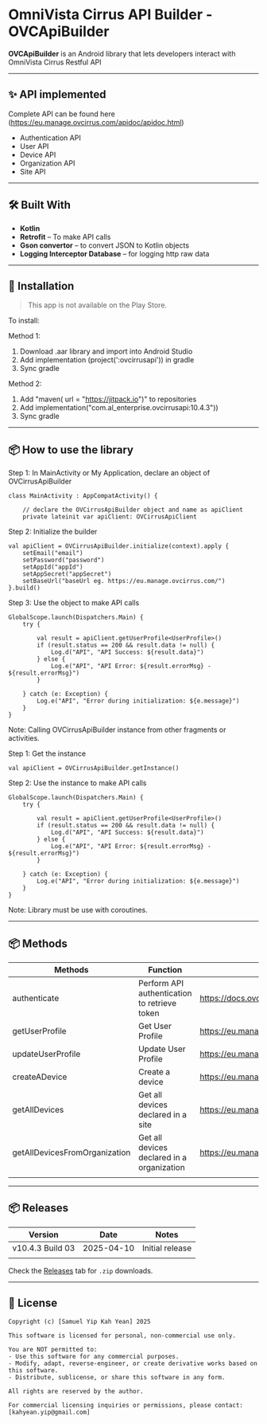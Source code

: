 #  OmniVista Cirrus API Builder - OVCApiBuilder

**OVCApiBuilder** is an Android library that lets developers interact with OmniVista Cirrus Restful API

---

## ✨ API implemented
Complete API can be found here (https://eu.manage.ovcirrus.com/apidoc/apidoc.html)

- Authentication API
- User API
- Device API
- Organization API
- Site API


---

## 🛠️ Built With

- **Kotlin**
- **Retrofit** – To make API calls
- **Gson convertor** – to convert JSON to Kotlin objects
- **Logging Interceptor Database** – for logging http raw data

---

## 🚀 Installation

> This app is not available on the Play Store.

To install:

Method 1:
1. Download .aar library and import into Android Studio
2. Add implementation (project(':ovcirrusapi')) in gradle
3. Sync gradle

Method 2:
1. Add "maven( url = "https://jitpack.io")" to repositories
2. Add implementation("com.al_enterprise.ovcirrusapi:10.4.3"))
3. Sync gradle

---
## 📦 How to use the library

Step 1: In MainActivity or My Application, declare an object of OVCirrusApiBuilder

    class MainActivity : AppCompatActivity() {

        // declare the OVCirrusApiBuilder object and name as apiClient
        private lateinit var apiClient: OVCirrusApiClient

Step 2: Initialize the builder

    val apiClient = OVCirrusApiBuilder.initialize(context).apply {
        setEmail("email")
        setPassword("password")
        setAppId("appId")
        setAppSecret("appSecret")
        setBaseUrl("baseUrl eg. https://eu.manage.ovcirrus.com/")
    }.build()  

Step 3: Use the object to make API calls

    GlobalScope.launch(Dispatchers.Main) {
        try {

            val result = apiClient.getUserProfile<UserProfile>()
            if (result.status == 200 && result.data != null) {
                Log.d("API", "API Success: ${result.data}")
            } else {
                Log.e("API", "API Error: ${result.errorMsg} - ${result.errorMsg}")
            }

        } catch (e: Exception) {
            Log.e("API", "Error during initialization: ${e.message}")
        }
    }

Note: Calling OVCirrusApiBuilder instance from other fragments or activities.

Step 1: Get the instance

    val apiClient = OVCirrusApiBuilder.getInstance()

Step 2: Use the instance to make API calls

    GlobalScope.launch(Dispatchers.Main) {
        try {

            val result = apiClient.getUserProfile<UserProfile>()
            if (result.status == 200 && result.data != null) {
                Log.d("API", "API Success: ${result.data}")
            } else {
                Log.e("API", "API Error: ${result.errorMsg} - ${result.errorMsg}")
            }

        } catch (e: Exception) {
            Log.e("API", "Error during initialization: ${e.message}")
        }
    }

Note: Library must be use with coroutines.

---
## 📦 Methods

| Methods                       | Function                                     | Remarks                                                                                                                                    |
|-------------------------------|----------------------------------------------|--------------------------------------------------------------------------------------------------------------------------------------------|
| authenticate                  | Perform API authentication to retrieve token | https://docs.ovcirrus.com/ov/authentication-api                                                                                            |
| getUserProfile                | Get User Profile                             | https://eu.manage.ovcirrus.com/apidoc/apidoc.html#tag/User/paths/~1ov~1v1~1user~1profile/get                                               |
| updateUserProfile             | Update User Profile                          | https://eu.manage.ovcirrus.com/apidoc/apidoc.html#tag/User/paths/~1ov~1v1~1user~1profile/put                                               |
| createADevice                 | Create a device                              | https://eu.manage.ovcirrus.com/apidoc/apidoc.html#tag/Device/paths/~1ov~1v1~1organizations~1%7BorgId%7D~1sites~1%7BsiteId%7D~1devices/post |
| getAllDevices                 | Get all devices declared in a site           | https://eu.manage.ovcirrus.com/apidoc/apidoc.html#tag/Device/paths/~1ov~1v1~1organizations~1%7BorgId%7D~1sites~1%7BsiteId%7D~1devices/get  |                                                                                                                                           
| getAllDevicesFromOrganization | Get all devices declared in a organization   | https://eu.manage.ovcirrus.com/apidoc/apidoc.html#tag/Device/paths/~1ov~1v1~1organizations~1%7BorgId%7D~1sites~1devices/get                |
|                               |                                              |                                                                                                                                            |
    

---
## 📦 Releases

| Version          | Date       | Notes           |
|------------------|------------|-----------------|
| v10.4.3 Build 03 | 2025-04-10 | Initial release |
|                  |            |                 |


Check the [Releases](#) tab for `.zip` downloads.

---

## 📄 License

```text
Copyright (c) [Samuel Yip Kah Yean] 2025

This software is licensed for personal, non-commercial use only.

You are NOT permitted to:
- Use this software for any commercial purposes.
- Modify, adapt, reverse-engineer, or create derivative works based on this software.
- Distribute, sublicense, or share this software in any form.

All rights are reserved by the author.

For commercial licensing inquiries or permissions, please contact: [kahyean.yip@gmail.com]

